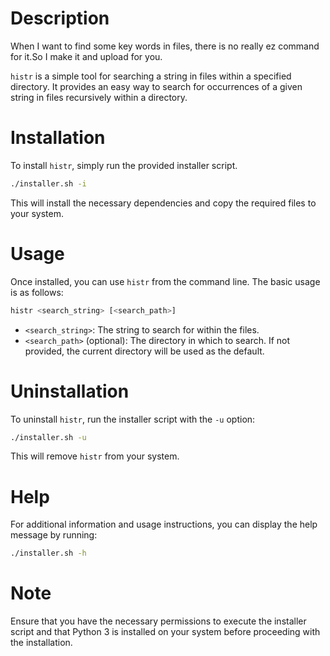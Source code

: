 # Description
When I want to find some key words in files, there is no really ez command for it.So I make it and upload for you.

`histr` is a simple tool for searching a string in files within a specified directory. It provides an easy way to search for occurrences of a given string in files recursively within a directory.

# Installation

To install `histr`, simply run the provided installer script.

```bash
./installer.sh -i
```

This will install the necessary dependencies and copy the required files to your system.

# Usage

Once installed, you can use `histr` from the command line. The basic usage is as follows:

```bash
histr <search_string> [<search_path>]
```

- `<search_string>`: The string to search for within the files.
- `<search_path>` (optional): The directory in which to search. If not provided, the current directory will be used as the default.

# Uninstallation

To uninstall `histr`, run the installer script with the `-u` option:

```bash
./installer.sh -u
```

This will remove `histr` from your system.

# Help

For additional information and usage instructions, you can display the help message by running:

```bash
./installer.sh -h
```

# Note

Ensure that you have the necessary permissions to execute the installer script and that Python 3 is installed on your system before proceeding with the installation.
